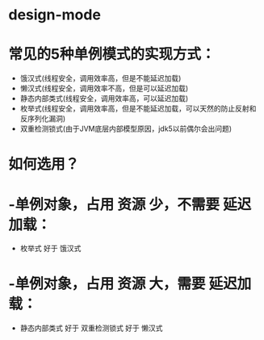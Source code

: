 # design-mode
# 常见的5种单例模式的实现方式：
- 饿汉式(线程安全，调用效率高，但是不能延迟加载)
- 懒汉式(线程安全，调用效率不高，但是可以延迟加载)
- 静态内部类式(线程安全，调用效率高，可以延迟加载)
- 枚举式(线程安全，调用效率高，但是不能延迟加载，可以天然的防止反射和反序列化漏洞)
- 双重检测锁式(由于JVM底层内部模型原因，jdk5以前偶尔会出问题)
# 如何选用？
# -单例对象，占用 资源 少，不需要 延迟加载：
- 枚举式 好于 饿汉式
# -单例对象，占用 资源 大，需要 延迟加载：
- 静态内部类式 好于 双重检测锁式 好于 懒汉式
